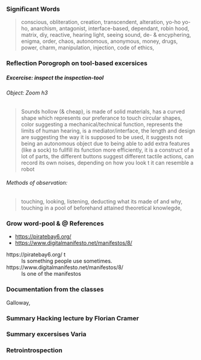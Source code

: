 ### Significant Words
>conscious, obliteration, creation, transcendent, alteration, yo-ho yo-ho, anarchism, antagonist, interface-based, dependant, robin hood, matrix, diy, reactive, hearing light, seeing sound, de- & encyphering, enigma, order, chaos, autonomous, anonymous, money, drugs, power, charm, manipulation, injection, code of ethics, 


### Reflection Porogroph on tool-based excersices
##### Excercise: inspect the inspection-tool
###### Object: Zoom h3 
>Sounds hollow (& cheap), is made of solid materials, has a curved shape which represents our preferance to touch circular shapes, color suggesting a mechanical/technical function, represents the limits of human hearing, is a mediator/interface, the length and design are suggesting the way it is supposed to be used, it suggests not being an autonomous object due to being able to add extra features (like a sock) to fullfill its function more efficiently, it is a construct of a lot of parts, the different buttons suggest different tactile actions, can record its own noises, depending on how you look t it can resemble a robot

###### Methods of observation:
>touching, looking, listening, deducting what its made of and why, touching in a pool of beforehand attained theoretical knowlegde, 


### Grow word-pool & @ References
* https://piratebay6.org/
* https://www.digitalmanifesto.net/manifestos/8/
<dl>
  <dt>https://piratebay6.org/ t</dt>
  <dd>Is something people use sometimes.</dd>

  <dt>https://www.digitalmanifesto.net/manifestos/8/</dt>
  <dd>Is one of the manifestos</dd>
  
</dl>

### Documentation from the classes
Galloway, 


### Summary Hacking lecture by Florian Cramer


### Summary excersises Varia


### Retrointrospection
